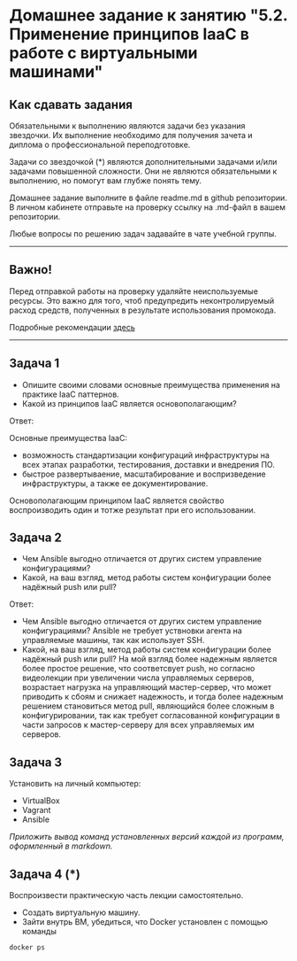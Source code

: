 
# Домашнее задание к занятию "5.2. Применение принципов IaaC в работе с виртуальными машинами"

## Как сдавать задания

Обязательными к выполнению являются задачи без указания звездочки. Их выполнение необходимо для получения зачета и диплома о профессиональной переподготовке.

Задачи со звездочкой (*) являются дополнительными задачами и/или задачами повышенной сложности. Они не являются обязательными к выполнению, но помогут вам глубже понять тему.

Домашнее задание выполните в файле readme.md в github репозитории. В личном кабинете отправьте на проверку ссылку на .md-файл в вашем репозитории.

Любые вопросы по решению задач задавайте в чате учебной группы.

---


## Важно!

Перед отправкой работы на проверку удаляйте неиспользуемые ресурсы.
Это важно для того, чтоб предупредить неконтролируемый расход средств, полученных в результате использования промокода.

Подробные рекомендации [здесь](https://github.com/netology-code/virt-homeworks/blob/virt-11/r/README.md)

---

## Задача 1

- Опишите своими словами основные преимущества применения на практике IaaC паттернов.
- Какой из принципов IaaC является основополагающим?

Ответ:

Основные преимущества IaaC:

- возможность стандартизации конфигураций инфраструктуры на всех этапах разработки, тестирования, доставки и внедрения ПО.
- быстрое развертываение, масштабирование и воспризведение инфраструктуры, а также ее документирование.

Основополагающим принципом IaaC является свойство воспроизводить один и тотже результат при его использовании.

## Задача 2

- Чем Ansible выгодно отличается от других систем управление конфигурациями?
- Какой, на ваш взгляд, метод работы систем конфигурации более надёжный push или pull?

Ответ:
- Чем Ansible выгодно отличается от других систем управление конфигурациями? Ansible не требует уствновки агента на управляемые машины, так как использует SSH.
- Какой, на ваш взгляд, метод работы систем конфигурации более надёжный push или pull? На мой взгляд более надежным является более простое решение, что соответсвует push, но согласно видеолекции при увеличении числа управляемых серверов, возрастает нагрузка на управляющий мастер-сервер, что может приводить к сбоям и снижает надежность, и тогда более надежным решением становиться метод pull, являющийся более сложным в конфигурировании, так как требует согласованной конфигурации в части запросов к мастер-серверу для всех управляемых им серверов.

## Задача 3

Установить на личный компьютер:

- VirtualBox
- Vagrant
- Ansible

*Приложить вывод команд установленных версий каждой из программ, оформленный в markdown.*

## Задача 4 (*)

Воспроизвести практическую часть лекции самостоятельно.

- Создать виртуальную машину.
- Зайти внутрь ВМ, убедиться, что Docker установлен с помощью команды
```
docker ps
```
